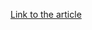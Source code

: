 [Link to the article](https://dirkjanm.io/introducing-roadtools-and-roadrecon-azure-ad-exploration-framework/)
